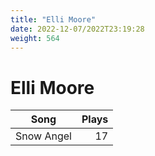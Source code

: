 ```yaml
---
title: "Elli Moore"
date: 2022-12-07/2022T23:19:28
weight: 564
---
```


# Elli Moore

 Song | Plays 
----- | -----:
Snow Angel | 17
